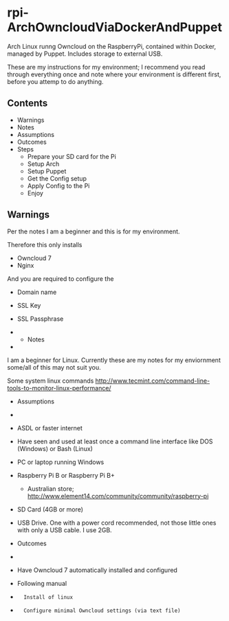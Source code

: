 rpi-ArchOwncloudViaDockerAndPuppet
==================================

Arch Linux runng Owncloud on the RaspberryPi, contained within Docker, managed by Puppet. Includes storage to external USB.

These are my instructions for my environment; I recommend you read through everything once and note where your environment is different first, before you attemp to do anything.

## Contents

* Warnings
* Notes
* Assumptions
* Outcomes
* Steps
	* Prepare your SD card for the Pi
	* Setup Arch
	* Setup Puppet
	* Get the Config setup
	* Apply Config to the Pi
	* Enjoy


## Warnings

Per the notes I am a beginner and this is for my environment.

Therefore this only installs
- Owncloud 7
- Nginx

And you are required to configure the
- Domain name
- SSL Key
- SSL Passphrase




- - Notes
- 
I am a beginner for Linux.  Currently these are my notes for my enviornment some/all of this may not suit you.

Some system linux commands  http://www.tecmint.com/command-line-tools-to-monitor-linux-performance/

- Assumptions
-
- ASDL or faster internet
-	Have seen and used at least once a command line interface like DOS (Windows) or Bash (Linux)
-	PC or laptop running Windows
- Raspberry Pi B or Raspberry Pi B+
	- Australian store; http://www.element14.com/community/community/raspberry-pi
- SD Card (4GB or more)
- USB Drive.  One with a power cord recommended, not those little ones with only a USB cable. I use 2GB.

- Outcomes
-
- Have Owncloud 7 automatically installed and configured
- 	Following manual
- 		Install of linux
- 		Configure minimal Owncloud settings (via text file)
